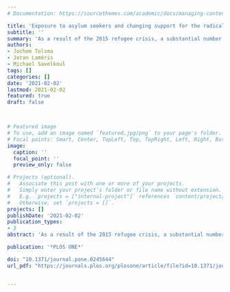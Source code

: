 ```yaml
---
# Documentation: https://sourcethemes.com/academic/docs/managing-content/

title: 'Exposure to asylum seekers and changing support for the radical right: A natural experiment in the Netherlands'
subtitle: ''
summary: 'As a result of the 2015 refugee crisis, a substantial number of voters experienced a sudden and unexpected influx of asylum seekers in their neighbourhood in the Netherlands. We examined whether and why local exposure to asylum seekers leads to more support for the radical right (i.e. PVV). Our analyses are based on a longitudinal individual-level panel dataset including more than 19,000 respondents (1VOP) who were interviewed just before and shortly after the height of the refugee crisis. We enriched this dataset with detailed information about where asylum seekers were housed from the Central Agency for the Reception of Asylum Seekers. Our empirical study resembles a natural experiment, because some residents experienced an increase in exposure to asylum seekers but similar residents did not. PVV support increased during the refugee crisis and especially among residents who became more exposed to asylum seekers in their neighbourhood.'
authors:
- Jochem Tolsma
- Joran Laméris
- Michael Savelkoul
tags: []
categories: []
date: '2021-02-02'
lastmod: 2021-02-02
featured: true
draft: false



# Featured image
# To use, add an image named `featured.jpg/png` to your page's folder.
# Focal points: Smart, Center, TopLeft, Top, TopRight, Left, Right, BottomLeft, Bottom, BottomRight.
image:
  caption: ''
  focal_point: ''
  preview_only: false

# Projects (optional).
#   Associate this post with one or more of your projects.
#   Simply enter your project's folder or file name without extension.
#   E.g. `projects = ["internal-project"]` references `content/project/deep-learning/index.md`.
#   Otherwise, set `projects = []`.
projects: []
publishDate: '2021-02-02'
publication_types:
- 2
abstract: 'As a result of the 2015 refugee crisis, a substantial number of voters experienced a sudden and unexpected influx of asylum seekers in their neighbourhood in the Netherlands. We examined whether and why local exposure to asylum seekers leads to more support for the radical right (i.e. PVV). Our analyses are based on a longitudinal individual-level panel dataset including more than 19,000 respondents (1VOP) who were interviewed just before and shortly after the height of the refugee crisis. We enriched this dataset with detailed information about where asylum seekers were housed from the Central Agency for the Reception of Asylum Seekers. Our empirical study resembles a natural experiment, because some residents experienced an increase in exposure to asylum seekers but similar residents did not. PVV support increased during the refugee crisis and especially among residents who became more exposed to asylum seekers in their neighbourhood.'

publication: '*PLOS ONE*'

doi: "10.1371/journal.pone.0245644"
url_pdf: "https://journals.plos.org/plosone/article/file?id=10.1371/journal.pone.0245644&type=printable"


---
```

